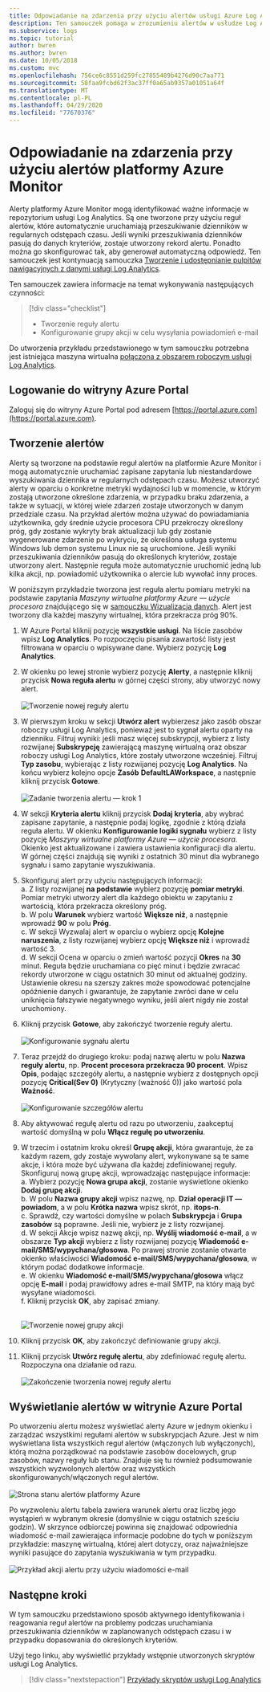 ```yaml
---
title: Odpowiadanie na zdarzenia przy użyciu alertów usługi Azure Log Analytics | Microsoft Docs
description: Ten samouczek pomaga w zrozumieniu alertów w usłudze Log Analytics, które pomagają identyfikować ważne informacje w obszarze roboczym oraz aktywnie powiadamiają użytkownika o problemach lub wywołują akcje w celu ich skorygowania.
ms.subservice: logs
ms.topic: tutorial
author: bwren
ms.author: bwren
ms.date: 10/05/2018
ms.custom: mvc
ms.openlocfilehash: 756ce6c8551d259fc27855489b4276d90c7aa771
ms.sourcegitcommit: 58faa9fcbd62f3ac37ff0a65ab9357a01051a64f
ms.translationtype: MT
ms.contentlocale: pl-PL
ms.lasthandoff: 04/29/2020
ms.locfileid: "77670376"
---
```

# <a name="respond-to-events-with-azure-monitor-alerts"></a>Odpowiadanie na zdarzenia przy użyciu alertów platformy Azure Monitor
Alerty platformy Azure Monitor mogą identyfikować ważne informacje w repozytorium usługi Log Analytics. Są one tworzone przy użyciu reguł alertów, które automatycznie uruchamiają przeszukiwanie dzienników w regularnych odstępach czasu. Jeśli wyniki przeszukiwania dzienników pasują do danych kryteriów, zostaje utworzony rekord alertu. Ponadto można go skonfigurować tak, aby generował automatyczną odpowiedź.  Ten samouczek jest kontynuacją samouczka [Tworzenie i udostępnianie pulpitów nawigacyjnych z danymi usługi Log Analytics](tutorial-logs-dashboards.md).   

Ten samouczek zawiera informacje na temat wykonywania następujących czynności:

> [!div class="checklist"]
> * Tworzenie reguły alertu
> * Konfigurowanie grupy akcji w celu wysyłania powiadomień e-mail

Do utworzenia przykładu przedstawionego w tym samouczku potrzebna jest istniejąca maszyna wirtualna [połączona z obszarem roboczym usługi Log Analytics](../../azure-monitor/learn/quick-collect-azurevm.md).  

## <a name="sign-in-to-azure-portal"></a>Logowanie do witryny Azure Portal
Zaloguj się do witryny Azure Portal pod adresem [https://portal.azure.com](https://portal.azure.com). 

## <a name="create-alerts"></a>Tworzenie alertów
Alerty są tworzone na podstawie reguł alertów na platformie Azure Monitor i mogą automatycznie uruchamiać zapisane zapytania lub niestandardowe wyszukiwania dziennika w regularnych odstępach czasu.  Możesz utworzyć alerty w oparciu o konkretne metryki wydajności lub w momencie, w którym zostają utworzone określone zdarzenia, w przypadku braku zdarzenia, a także w sytuacji, w której wiele zdarzeń zostaje utworzonych w danym przedziale czasu.  Na przykład alertów można używać do powiadamiania użytkownika, gdy średnie użycie procesora CPU przekroczy określony próg, gdy zostanie wykryty brak aktualizacji lub gdy zostanie wygenerowane zdarzenie po wykryciu, że określona usługa systemu Windows lub demon systemu Linux nie są uruchomione.  Jeśli wyniki przeszukiwania dzienników pasują do określonych kryteriów, zostaje utworzony alert. Następnie reguła może automatycznie uruchomić jedną lub kilka akcji, np. powiadomić użytkownika o alercie lub wywołać inny proces. 

W poniższym przykładzie tworzona jest reguła alertu pomiaru metryki na podstawie zapytania *Maszyny wirtualne platformy Azure — użycie procesora* znajdującego się w [samouczku Wizualizacja danych](tutorial-logs-dashboards.md).  Alert jest tworzony dla każdej maszyny wirtualnej, która przekracza próg 90%.  

1. W Azure Portal kliknij pozycję **wszystkie usługi**. Na liście zasobów wpisz **Log Analytics**. Po rozpoczęciu pisania zawartość listy jest filtrowana w oparciu o wpisywane dane. Wybierz pozycję **Log Analytics**.
2. W okienku po lewej stronie wybierz pozycję **Alerty**, a następnie kliknij przycisk **Nowa reguła alertu** w górnej części strony, aby utworzyć nowy alert.<br><br> ![Tworzenie nowej reguły alertu](./media/tutorial-response/alert-rule-02.png)<br>
3. W pierwszym kroku w sekcji **Utwórz alert** wybierzesz jako zasób obszar roboczy usługi Log Analytics, ponieważ jest to sygnał alertu oparty na dzienniku.  Filtruj wyniki: jeśli masz więcej subskrypcji, wybierz z listy rozwijanej **Subskrypcję** zawierającą maszynę wirtualną oraz obszar roboczy usługi Log Analytics, które zostały utworzone wcześniej.  Filtruj **Typ zasobu**, wybierając z listy rozwijanej pozycję **Log Analytics**.  Na końcu wybierz kolejno opcje **Zasób** **DefaultLAWorkspace**, a następnie kliknij przycisk **Gotowe**.<br><br> ![Zadanie tworzenia alertu — krok 1](./media/tutorial-response/alert-rule-03.png)<br>
4. W sekcji **Kryteria alertu** kliknij przycisk **Dodaj kryteria**, aby wybrać zapisane zapytanie, a następnie podaj logikę, zgodnie z którą działa reguła alertu.  W okienku **Konfigurowanie logiki sygnału** wybierz z listy pozycję *Maszyny wirtualne platformy Azure — użycie procesora*.  Okienko jest aktualizowane i zawiera ustawienia konfiguracji dla alertu.  W górnej części znajdują się wyniki z ostatnich 30 minut dla wybranego sygnału i samo zapytanie wyszukiwania.  
5. Skonfiguruj alert przy użyciu następujących informacji:  
   a. Z listy rozwijanej **na podstawie** wybierz pozycję **pomiar metryki**.  Pomiar metryki utworzy alert dla każdego obiektu w zapytaniu z wartością, która przekracza określony próg.  
   b. W polu **Warunek** wybierz wartość **Większe niż**, a następnie wprowadź **90** w polu **Próg**.  
   c. W sekcji Wyzwalaj alert w oparciu o wybierz opcję **Kolejne naruszenia**, z listy rozwijanej wybierz opcję **Większe niż** i wprowadź wartość 3.  
   d. W sekcji Ocena w oparciu o zmień wartość pozycji **Okres** na **30** minut. Reguła będzie uruchamiana co pięć minut i będzie zwracać rekordy utworzone w ciągu ostatnich 30 minut od aktualnej godziny.  Ustawienie okresu na szerszy zakres może spowodować potencjalne opóźnienie danych i gwarantuje, że zapytanie zwróci dane w celu uniknięcia fałszywie negatywnego wyniku, jeśli alert nigdy nie został uruchomiony.  
6. Kliknij przycisk **Gotowe**, aby zakończyć tworzenie reguły alertu.<br><br> ![Konfigurowanie sygnału alertu](./media/tutorial-response/alert-signal-logic-02.png)<br> 
7. Teraz przejdź do drugiego kroku: podaj nazwę alertu w polu **Nazwa reguły alertu**, np. **Procent procesora przekracza 90 procent**.  Wpisz **Opis**, podając szczegóły alertu, a następnie wybierz z dostępnych opcji pozycję **Critical(Sev 0)** (Krytyczny (ważność 0)) jako wartość pola **Ważność**.<br><br> ![Konfigurowanie szczegółów alertu](./media/tutorial-response/alert-signal-logic-04.png)<br>
8. Aby aktywować regułę alertu od razu po utworzeniu, zaakceptuj wartość domyślną w polu **Włącz regułę po utworzeniu**.
9. W trzecim i ostatnim kroku określ **Grupę akcji**, która gwarantuje, że za każdym razem, gdy zostaje wywołany alert, wykonywane są te same akcje, i która może być używana dla każdej zdefiniowanej reguły.  Skonfiguruj nową grupę akcji, wprowadzając następujące informacje:  
   a. Wybierz pozycję **Nowa grupa akcji**, zostanie wyświetlone okienko **Dodaj grupę akcji**.  
   b. W polu **Nazwa grupy akcji** wpisz nazwę, np. **Dział operacji IT — powiadom**, a w polu **Krótka nazwa** wpisz skrót, np. **itops-n**.  
   c. Sprawdź, czy wartości domyślne w polach **Subskrypcja** i **Grupa zasobów** są poprawne. Jeśli nie, wybierz je z listy rozwijanej.   
   d. W sekcji Akcje wpisz nazwę akcji, np. **Wyślij wiadomość e-mail**, a w obszarze **Typ akcji** wybierz z listy rozwijanej pozycję **Wiadomość e-mail/SMS/wypychana/głosowa**. Po prawej stronie zostanie otwarte okienko właściwości **Wiadomość e-mail/SMS/wypychana/głosowa**, w którym podać dodatkowe informacje.  
   e. W okienku **Wiadomość e-mail/SMS/wypychana/głosowa** włącz opcję **E-mail** i podaj prawidłowy adres e-mail SMTP, na który mają być wysyłane wiadomości.  
   f. Kliknij przycisk **OK**, aby zapisać zmiany.<br><br> 

    ![Tworzenie nowej grupy akcji](./media/tutorial-response/action-group-properties-01.png)

10. Kliknij przycisk **OK**, aby zakończyć definiowanie grupy akcji. 
11. Kliknij przycisk **Utwórz regułę alertu**, aby zdefiniować regułę alertu. Rozpoczyna ona działanie od razu.<br><br> ![Zakończenie tworzenia nowej reguły alertu](./media/tutorial-response/alert-rule-01.png)<br> 

## <a name="view-your-alerts-in-azure-portal"></a>Wyświetlanie alertów w witrynie Azure Portal
Po utworzeniu alertu możesz wyświetlać alerty Azure w jednym okienku i zarządzać wszystkimi regułami alertów w subskrypcjach Azure. Jest w nim wyświetlana lista wszystkich reguł alertów (włączonych lub wyłączonych), którą można porządkować na podstawie zasobów docelowych, grup zasobów, nazwy reguły lub stanu. Znajduje się tu również podsumowanie wszystkich wyzwolonych alertów oraz wszystkich skonfigurowanych/włączonych reguł alertów.<br><br> ![Strona stanu alertów platformy Azure](./media/tutorial-response/azure-alerts-02.png)  

Po wyzwoleniu alertu tabela zawiera warunek alertu oraz liczbę jego wystąpień w wybranym okresie (domyślnie w ciągu ostatnich sześciu godzin).  W skrzynce odbiorczej powinna się znajdować odpowiednia wiadomość e-mail zawierająca informacje podobne do tych w poniższym przykładzie: maszynę wirtualną, której alert dotyczy, oraz najważniejsze wyniki pasujące do zapytania wyszukiwania w tym przypadku.<br><br> ![Przykład akcji alertu przy użyciu wiadomości e-mail](./media/tutorial-response/azure-alert-email-notification-01.png)

## <a name="next-steps"></a>Następne kroki
W tym samouczku przedstawiono sposób aktywnego identyfikowania i reagowania reguł alertów na problemy podczas uruchamiania przeszukiwania dzienników w zaplanowanych odstępach czasu i w przypadku dopasowania do określonych kryteriów.

Użyj tego linku, aby wyświetlić przykłady wstępnie utworzonych skryptów usługi Log Analytics.  

> [!div class="nextstepaction"]
> [Przykłady skryptów usługi Log Analytics](../../azure-monitor/platform/powershell-samples.md)
